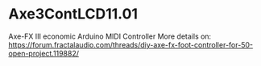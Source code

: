 # Axe3ContLCD11.01
Axe-FX III economic Arduino MIDI Controller
More details on:
https://forum.fractalaudio.com/threads/diy-axe-fx-foot-controller-for-50-open-project.119882/
